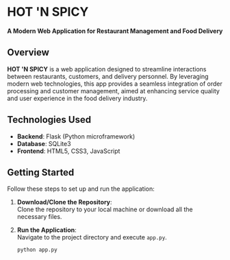 # HOT 'N SPICY  
**A Modern Web Application for Restaurant Management and Food Delivery**  

## Overview  
**HOT 'N SPICY** is a web application designed to streamline interactions between restaurants, customers, and delivery personnel. By leveraging modern web technologies, this app provides a seamless integration of order processing and customer management, aimed at enhancing service quality and user experience in the food delivery industry.

## Technologies Used  
- **Backend**: Flask (Python microframework)  
- **Database**: SQLite3  
- **Frontend**: HTML5, CSS3, JavaScript

## Getting Started  
Follow these steps to set up and run the application:

1. **Download/Clone the Repository**:  
   Clone the repository to your local machine or download all the necessary files.

2. **Run the Application**:  
   Navigate to the project directory and execute `app.py`.  
   ```bash
   python app.py
```
